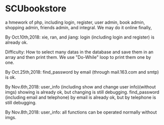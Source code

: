 # SCUbookstore
a hmework of php, including login, register, user admin, book admin, shopping admin, friends admin, and integral.
We may do it online finally, 

By Oct.10th,2018:
xie, ran, and jiang:
login (including login and register) is already ok.

Difficulty: How to select many datas in the database and save them in an array and then print them.
We use "Do-While" loop to print them one by one.

By Oct.25th,2018:
find_password by email (through mail.163.com and smtp) is ok.

By Nov.6th,2018:
user_info (including show and change user info)(without imgs) showing is already ok, but changing is still debugging.
find_password (including email and telephone) by email is already ok, but by telephone is still debugging.

By Nov.8th,2018:
user_info: all functions can be operated normally without imgs.

